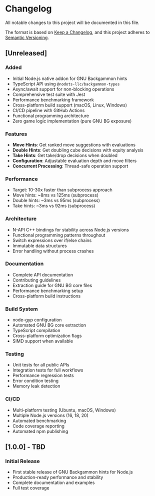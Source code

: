 # Changelog

All notable changes to this project will be documented in this file.

The format is based on [Keep a Changelog](https://keepachangelog.com/en/1.0.0/),
and this project adheres to [Semantic Versioning](https://semver.org/spec/v2.0.0.html).

## [Unreleased]

### Added
- Initial Node.js native addon for GNU Backgammon hints
- TypeScript API using `@nodots-llc/backgammon-types`
- Async/await support for non-blocking operations
- Comprehensive test suite with Jest
- Performance benchmarking framework
- Cross-platform build support (macOS, Linux, Windows)
- CI/CD pipeline with GitHub Actions
- Functional programming architecture
- Zero game logic implementation (pure GNU BG exposure)

### Features
- **Move Hints**: Get ranked move suggestions with evaluations
- **Double Hints**: Get doubling cube decisions with equity analysis
- **Take Hints**: Get take/drop decisions when doubled
- **Configuration**: Adjustable evaluation depth and move filters
- **Concurrent Processing**: Thread-safe operation support

### Performance
- Target: 10-30x faster than subprocess approach
- Move hints: ~8ms vs 125ms (subprocess)
- Double hints: ~3ms vs 95ms (subprocess)
- Take hints: ~3ms vs 92ms (subprocess)

### Architecture
- N-API C++ bindings for stability across Node.js versions
- Functional programming patterns throughout
- Switch expressions over if/else chains
- Immutable data structures
- Error handling without process crashes

### Documentation
- Complete API documentation
- Contributing guidelines
- Extraction guide for GNU BG core files
- Performance benchmarking setup
- Cross-platform build instructions

### Build System
- node-gyp configuration
- Automated GNU BG core extraction
- TypeScript compilation
- Cross-platform optimization flags
- SIMD support when available

### Testing
- Unit tests for all public APIs
- Integration tests for full workflows
- Performance regression tests
- Error condition testing
- Memory leak detection

### CI/CD
- Multi-platform testing (Ubuntu, macOS, Windows)
- Multiple Node.js versions (16, 18, 20)
- Automated benchmarking
- Code coverage reporting
- Automated npm publishing

## [1.0.0] - TBD

### Initial Release
- First stable release of GNU Backgammon hints for Node.js
- Production-ready performance and stability
- Complete documentation and examples
- Full test coverage